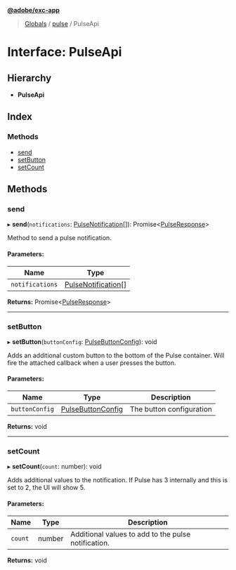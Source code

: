 **[@adobe/exc-app](../README.md)**

> [Globals](../README.md) / [pulse](../modules/pulse.md) / PulseApi

# Interface: PulseApi

## Hierarchy

* **PulseApi**

## Index

### Methods

* [send](pulse.pulseapi.md#send)
* [setButton](pulse.pulseapi.md#setbutton)
* [setCount](pulse.pulseapi.md#setcount)

## Methods

### send

▸ **send**(`notifications`: [PulseNotification](pulse.pulsenotification.md)[]): Promise<[PulseResponse](pulse.pulseresponse.md)\>

Method to send a pulse notification.

#### Parameters:

Name | Type |
------ | ------ |
`notifications` | [PulseNotification](pulse.pulsenotification.md)[] |

**Returns:** Promise<[PulseResponse](pulse.pulseresponse.md)\>

___

### setButton

▸ **setButton**(`buttonConfig`: [PulseButtonConfig](pulse.pulsebuttonconfig.md)): void

Adds an additional custom button to the bottom of the Pulse container.
Will fire the attached callback when a user presses the button.

#### Parameters:

Name | Type | Description |
------ | ------ | ------ |
`buttonConfig` | [PulseButtonConfig](pulse.pulsebuttonconfig.md) | The button configuration  |

**Returns:** void

___

### setCount

▸ **setCount**(`count`: number): void

Adds additional values to the notification.
If Pulse has 3 internally and this is set to 2, the UI will show 5.

#### Parameters:

Name | Type | Description |
------ | ------ | ------ |
`count` | number | Additional values to add to the pulse notification.  |

**Returns:** void

